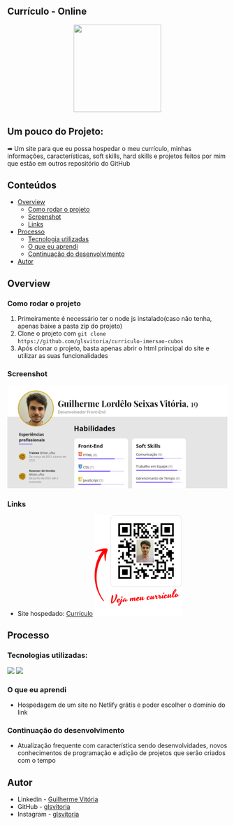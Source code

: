 ## Currículo - Online
<p align="center">
  <img src="https://img.icons8.com/plasticine/2x/circled-play.png" width="200px" height="200px"/></p>
<p align="center">

## Um pouco do Projeto:

➡ Um site para que eu possa hospedar o meu currículo, minhas informações, características, soft skills, hard skills e projetos feitos por mim que estão em outros repositório do GitHub

## Conteúdos

- [Overview](#overview)
  - [Como rodar o projeto](#como-rodar-o-projeto)
  - [Screenshot](#screenshot)
  - [Links](#links)
- [Processo](#processo)
  - [Tecnologia utilizadas](#tecnologias-utilizadas)
  - [O que eu aprendi](#oque-eu-aprendi)
  - [Continuação do desenvolvimento](#continuacao-do-desenvolvimento)
- [Autor](#autor)

## Overview

### Como rodar o projeto

 1. Primeiramente é necessário ter o node js instalado(caso não tenha, apenas baixe a pasta zip do projeto) 
 2. Clone o projeto com `git clone https://github.com/glsvitoria/curriculo-imersao-cubos`
 3. Após clonar o projeto, basta apenas abrir o html principal do site e utilizar as suas funcionalidades

### Screenshot
![](./images/Screenshot.png)
### Links
- Site hospedado: [Currículo](https://glsvitoria.netlify.app)
![](./images/QR-curriculo-200px.png)

## Processo

### Tecnologias utilizadas:

[<img src="https://img.shields.io/static/v1?label=&message=HTML&color=orange&style=for-the-badge&logo=HTML5&logoColor=white" />](https://github.com/glsvitoria)
[<img src="https://img.shields.io/static/v1?label=&message=CSS&color=blue&style=for-the-badge&logo=CSS3&logoColor=white" />](https://github.com/glsvitoria)

### O que eu aprendi
 - Hospedagem de um site no Netlify grátis e poder escolher o domínio do link
 
### Continuação do desenvolvimento
 - Atualização frequente com característica sendo desenvolvidades, novos conhecimentos de programação e adição de projetos que serão criados com o tempo

## Autor
- Linkedin - [Guilherme Vitória](https://www.linkedin.com/in/glsvitoria/)
- GitHub - [glsvitoria](https://github.com/glsvitoria)
- Instagram - [glsvitoria](https://www.instagram.com/glsvitoria/)
